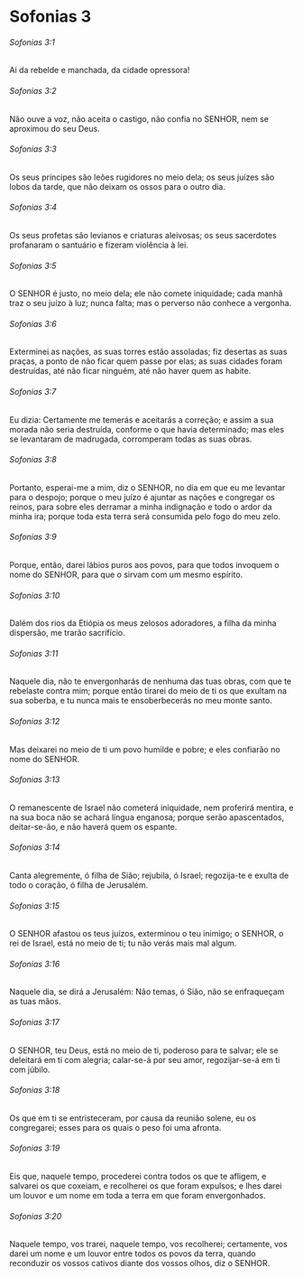 # Sofonias 3

###### Sofonias 3:1

Ai da rebelde e manchada, da cidade opressora!

###### Sofonias 3:2

Não ouve a voz, não aceita o castigo, não confia no SENHOR, nem se aproximou do seu Deus.

###### Sofonias 3:3

Os seus príncipes são leões rugidores no meio dela; os seus juízes são lobos da tarde, que não deixam os ossos para o outro dia.

###### Sofonias 3:4

Os seus profetas são levianos e criaturas aleivosas; os seus sacerdotes profanaram o santuário e fizeram violência à lei.

###### Sofonias 3:5

O SENHOR é justo, no meio dela; ele não comete iniquidade; cada manhã traz o seu juízo à luz; nunca falta; mas o perverso não conhece a vergonha.

###### Sofonias 3:6

Exterminei as nações, as suas torres estão assoladas; fiz desertas as suas praças, a ponto de não ficar quem passe por elas; as suas cidades foram destruídas, até não ficar ninguém, até não haver quem as habite.

###### Sofonias 3:7

Eu dizia: Certamente me temerás e aceitarás a correção; e assim a sua morada não seria destruída, conforme o que havia determinado; mas eles se levantaram de madrugada, corromperam todas as suas obras.

###### Sofonias 3:8

Portanto, esperai-me a mim, diz o SENHOR, no dia em que eu me levantar para o despojo; porque o meu juízo é ajuntar as nações e congregar os reinos, para sobre eles derramar a minha indignação e todo o ardor da minha ira; porque toda esta terra será consumida pelo fogo do meu zelo.

###### Sofonias 3:9

Porque, então, darei lábios puros aos povos, para que todos invoquem o nome do SENHOR, para que o sirvam com um mesmo espírito.

###### Sofonias 3:10

Dalém dos rios da Etiópia os meus zelosos adoradores, a filha da minha dispersão, me trarão sacrifício.

###### Sofonias 3:11

Naquele dia, não te envergonharás de nenhuma das tuas obras, com que te rebelaste contra mim; porque então tirarei do meio de ti os que exultam na sua soberba, e tu nunca mais te ensoberbecerás no meu monte santo.

###### Sofonias 3:12

Mas deixarei no meio de ti um povo humilde e pobre; e eles confiarão no nome do SENHOR.

###### Sofonias 3:13

O remanescente de Israel não cometerá iniquidade, nem proferirá mentira, e na sua boca não se achará língua enganosa; porque serão apascentados, deitar-se-ão, e não haverá quem os espante.

###### Sofonias 3:14

Canta alegremente, ó filha de Sião; rejubila, ó Israel; regozija-te e exulta de todo o coração, ó filha de Jerusalém.

###### Sofonias 3:15

O SENHOR afastou os teus juízos, exterminou o teu inimigo; o SENHOR, o rei de Israel, está no meio de ti; tu não verás mais mal algum.

###### Sofonias 3:16

Naquele dia, se dirá a Jerusalém: Não temas, ó Sião, não se enfraqueçam as tuas mãos.

###### Sofonias 3:17

O SENHOR, teu Deus, está no meio de ti, poderoso para te salvar; ele se deleitará em ti com alegria; calar-se-á por seu amor, regozijar-se-á em ti com júbilo.

###### Sofonias 3:18

Os que em ti se entristeceram, por causa da reunião solene, eu os congregarei; esses para os quais o peso foi uma afronta.

###### Sofonias 3:19

Eis que, naquele tempo, procederei contra todos os que te afligem, e salvarei os que coxeiam, e recolherei os que foram expulsos; e lhes darei um louvor e um nome em toda a terra em que foram envergonhados.

###### Sofonias 3:20

Naquele tempo, vos trarei, naquele tempo, vos recolherei; certamente, vos darei um nome e um louvor entre todos os povos da terra, quando reconduzir os vossos cativos diante dos vossos olhos, diz o SENHOR.

